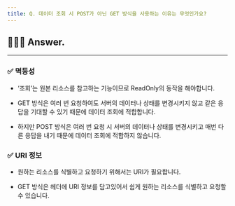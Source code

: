 ```yaml
---
title: Q. 데이터 조회 시 POST가 아닌 GET 방식을 사용하는 이유는 무엇인가요?
---
```


## 🧑🏻‍💻 Answer.
---

### ✅ 멱등성
- ‘조회’는 원본 리소스를 참고하는 기능이므로 ReadOnly의 동작을 해야합니다. 

- GET 방식은 여러 번 요청하여도 서버의 데이터나 상태를 변경시키지 않고 같은 응답을 기대할 수 있기 때문에 데이터 조회에 적합합니다.

- 하지만 POST 방식은 여러 번 요청 시 서버의 데이터나 상태를 변경시키고 매번 다른 응답을 내기 때문에 데이터 조회에 적합하지 않습니다.

### ✅  URI 정보
- 원하는 리소스를 식별하고 요청하기 위해서는 URI가 필요합니다.

- GET 방식은 헤더에 URI 정보를 담고있어서 쉽게 원하는 리소스를 식별하고 요청할 수 있습니다.
